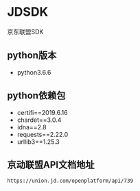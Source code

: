 # JDSDK
京东联盟SDK

## python版本

- python3.6.6

## python依赖包

- certifi==2019.6.16
- chardet==3.0.4
- idna==2.8
- requests==2.22.0
- urllib3==1.25.3

## 京动联盟API文档地址

`https://union.jd.com/openplatform/api/739`